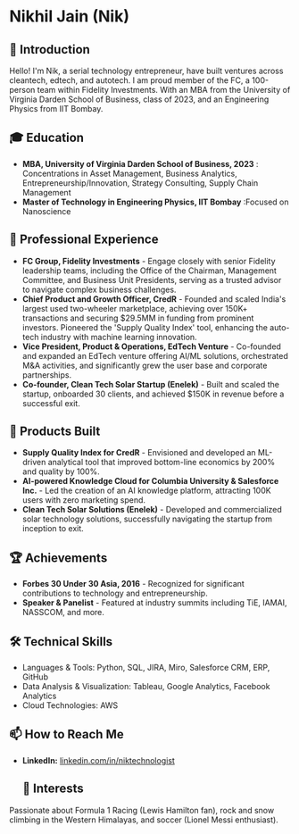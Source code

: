 # Nikhil Jain (Nik)
## 👋 Introduction
Hello! I'm Nik, a serial technology entrepreneur, have built ventures across cleantech, edtech, and autotech. I am proud member of the FC, a 100-person team within Fidelity Investments. With an MBA from the University of Virginia Darden School of Business, class of 2023, and an Engineering Physics from IIT Bombay. 
## 🎓 Education
- **MBA, University of Virginia Darden School of Business, 2023** : Concentrations in Asset Management, Business Analytics, Entrepreneurship/Innovation, Strategy Consulting, Supply Chain Management
- **Master of Technology in Engineering Physics, IIT Bombay** :Focused on Nanoscience 
## 💼 Professional Experience
- **FC Group, Fidelity Investments** - Engage closely with senior Fidelity leadership teams, including the Office of the Chairman, Management Committee, and Business Unit Presidents, serving as a trusted advisor to navigate complex business challenges.
- **Chief Product and Growth Officer, CredR** - Founded and scaled India's largest used two-wheeler marketplace, achieving over 150K+ transactions and securing $29.5MM in funding from prominent investors. Pioneered the 'Supply Quality Index' tool, enhancing the auto-tech industry with machine learning innovation.
- **Vice President, Product & Operations, EdTech Venture** - Co-founded and expanded an EdTech venture offering AI/ML solutions, orchestrated M&A activities, and significantly grew the user base and corporate partnerships.
-  **Co-founder, Clean Tech Solar Startup (Enelek)** - Built and scaled the startup, onboarded 30 clients, and achieved $150K in revenue before a successful exit.
## 🚀 Products Built
- **Supply Quality Index for CredR** - Envisioned and developed an ML-driven analytical tool that improved bottom-line economics by 200% and quality by 100%.
- **AI-powered Knowledge Cloud for Columbia University & Salesforce Inc.** - Led the creation of an AI knowledge platform, attracting 100K users with zero marketing spend.
- **Clean Tech Solar Solutions (Enelek)** - Developed and commercialized solar technology solutions, successfully navigating the startup from inception to exit.
## 🏆 Achievements
- **Forbes 30 Under 30 Asia, 2016** - Recognized for significant contributions to technology and entrepreneurship.
- **Speaker & Panelist** - Featured at industry summits including TiE, IAMAI, NASSCOM, and more.
## 🛠 Technical Skills
- Languages & Tools: Python, SQL, JIRA, Miro, Salesforce CRM, ERP, GitHub
- Data Analysis & Visualization: Tableau, Google Analytics, Facebook Analytics
- Cloud Technologies: AWS
## 📫 How to Reach Me
- **LinkedIn:** [linkedin.com/in/niktechnologist](#)
  ## 🌱 Interests
Passionate about Formula 1 Racing (Lewis Hamilton fan), rock and snow climbing in the Western Himalayas, and soccer (Lionel Messi enthusiast).


